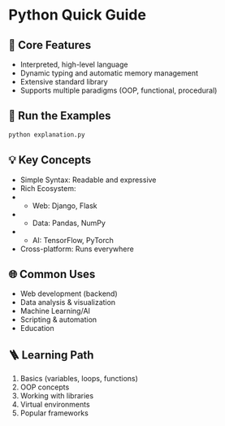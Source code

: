 # Python Quick Guide

## 🐍 Core Features
- Interpreted, high-level language
- Dynamic typing and automatic memory management
- Extensive standard library
- Supports multiple paradigms (OOP, functional, procedural)

## 🚀 Run the Examples
```bash
python explanation.py
```
## 💡 Key Concepts
- Simple Syntax: Readable and expressive
- Rich Ecosystem:
- - Web: Django, Flask
- - Data: Pandas, NumPy
- - AI: TensorFlow, PyTorch
- Cross-platform: Runs everywhere

## 🌐 Common Uses
- Web development (backend)
- Data analysis & visualization
- Machine Learning/AI
- Scripting & automation
- Education

## 🪜 Learning Path
1. Basics (variables, loops, functions)
2. OOP concepts
3. Working with libraries
4. Virtual environments
5. Popular frameworks